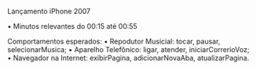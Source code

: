 Lançamento iPhone 2007

• Minutos relevantes do 00:15 até 00:55

Comportamentos esperados:
• Repodutor Musicial: tocar, pausar, selecionarMusica;
• Aparelho Telefônico: ligar, atender, iniciarCorrerioVoz;
• Navegador na Internet: exibirPagina, adicionarNovaAba, atualizarPagina.
